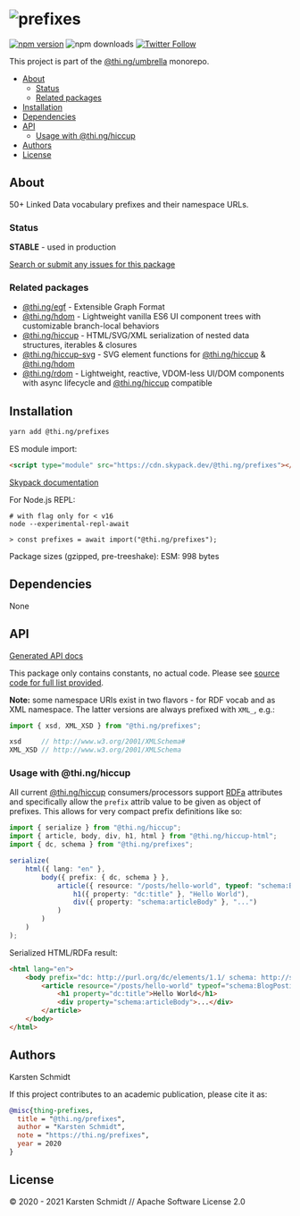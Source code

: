 <!-- This file is generated - DO NOT EDIT! -->

# ![prefixes](https://media.thi.ng/umbrella/banners/thing-prefixes.svg?6fee1c01)

[![npm version](https://img.shields.io/npm/v/@thi.ng/prefixes.svg)](https://www.npmjs.com/package/@thi.ng/prefixes)
![npm downloads](https://img.shields.io/npm/dm/@thi.ng/prefixes.svg)
[![Twitter Follow](https://img.shields.io/twitter/follow/thing_umbrella.svg?style=flat-square&label=twitter)](https://twitter.com/thing_umbrella)

This project is part of the
[@thi.ng/umbrella](https://github.com/thi-ng/umbrella/) monorepo.

- [About](#about)
  - [Status](#status)
  - [Related packages](#related-packages)
- [Installation](#installation)
- [Dependencies](#dependencies)
- [API](#api)
  - [Usage with @thi.ng/hiccup](#usage-with-thinghiccup)
- [Authors](#authors)
- [License](#license)

## About

50+ Linked Data vocabulary prefixes and their namespace URLs.

### Status

**STABLE** - used in production

[Search or submit any issues for this package](https://github.com/thi-ng/umbrella/issues?q=%5Bprefixes%5D+in%3Atitle)

### Related packages

- [@thi.ng/egf](https://github.com/thi-ng/umbrella/tree/develop/packages/egf) - Extensible Graph Format
- [@thi.ng/hdom](https://github.com/thi-ng/umbrella/tree/develop/packages/hdom) - Lightweight vanilla ES6 UI component trees with customizable branch-local behaviors
- [@thi.ng/hiccup](https://github.com/thi-ng/umbrella/tree/develop/packages/hiccup) - HTML/SVG/XML serialization of nested data structures, iterables & closures
- [@thi.ng/hiccup-svg](https://github.com/thi-ng/umbrella/tree/develop/packages/hiccup-svg) - SVG element functions for [@thi.ng/hiccup](https://github.com/thi-ng/umbrella/tree/develop/packages/hiccup) & [@thi.ng/hdom](https://github.com/thi-ng/umbrella/tree/develop/packages/hdom)
- [@thi.ng/rdom](https://github.com/thi-ng/umbrella/tree/develop/packages/rdom) - Lightweight, reactive, VDOM-less UI/DOM components with async lifecycle and [@thi.ng/hiccup](https://github.com/thi-ng/umbrella/tree/develop/packages/hiccup) compatible

## Installation

```bash
yarn add @thi.ng/prefixes
```

ES module import:

```html
<script type="module" src="https://cdn.skypack.dev/@thi.ng/prefixes"></script>
```

[Skypack documentation](https://docs.skypack.dev/)

For Node.js REPL:

```text
# with flag only for < v16
node --experimental-repl-await

> const prefixes = await import("@thi.ng/prefixes");
```

Package sizes (gzipped, pre-treeshake): ESM: 998 bytes

## Dependencies

None

## API

[Generated API docs](https://docs.thi.ng/umbrella/prefixes/)

This package only contains constants, no actual code. Please see [source
code for full list
provided](https://github.com/thi-ng/umbrella/tree/develop/packages/prefixes/src/).

**Note:** some namespace URIs exist in two flavors - for RDF vocab and
as XML namespace. The latter versions are always prefixed with `XML_`,
e.g.:

```ts
import { xsd, XML_XSD } from "@thi.ng/prefixes";

xsd     // http://www.w3.org/2001/XMLSchema#
XML_XSD // http://www.w3.org/2001/XMLSchema
```

### Usage with @thi.ng/hiccup

All current
[@thi.ng/hiccup](https://github.com/thi-ng/umbrella/tree/develop/packages/hiccup)
consumers/processors support [RDFa](https://www.w3.org/TR/rdfa-core/)
attributes and specifically allow the `prefix` attrib value to be given
as object of prefixes. This allows for very compact prefix definitions
like so:

```ts
import { serialize } from "@thi.ng/hiccup";
import { article, body, div, h1, html } from "@thi.ng/hiccup-html";
import { dc, schema } from "@thi.ng/prefixes";

serialize(
    html({ lang: "en" },
        body({ prefix: { dc, schema } },
            article({ resource: "/posts/hello-world", typeof: "schema:BlogPosting"},
                h1({ property: "dc:title" }, "Hello World"),
                div({ property: "schema:articleBody" }, "...")
            )
        )
    )
);
```

Serialized HTML/RDFa result:

```html
<html lang="en">
    <body prefix="dc: http://purl.org/dc/elements/1.1/ schema: http://schema.org/">
        <article resource="/posts/hello-world" typeof="schema:BlogPosting">
            <h1 property="dc:title">Hello World</h1>
            <div property="schema:articleBody">...</div>
        </article>
    </body>
</html>
```

## Authors

Karsten Schmidt

If this project contributes to an academic publication, please cite it as:

```bibtex
@misc{thing-prefixes,
  title = "@thi.ng/prefixes",
  author = "Karsten Schmidt",
  note = "https://thi.ng/prefixes",
  year = 2020
}
```

## License

&copy; 2020 - 2021 Karsten Schmidt // Apache Software License 2.0
